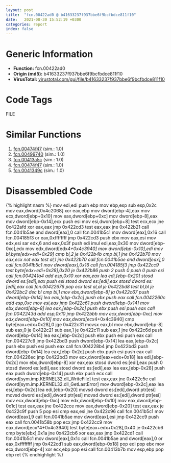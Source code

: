 ```yaml
---
layout: post
title:  "fcn.00422ad0 @ b41633237f937bbe6f9bcfbdce811f10"
date:   2021-08-30 15:52:19 +0300
categories: report
index: false
---
```


# Generic Information
- **Function:** fcn.00422ad0
- **Origin (md5):** b41633237f937bbe6f9bcfbdce811f10
- **VirusTotal:** [virustotal.com/gui/file/b41633237f937bbe6f9bcfbdce811f10][virustotal_ref]

# Code Tags
<span class="tag" id="FILE">FILE</span>


# Similar Functions

1. [fcn.00474f47][similar_1_ref] (sim.: 1.0)
2. [fcn.00499740][similar_2_ref] (sim.: 1.0)
3. [fcn.00413a5c][similar_3_ref] (sim.: 1.0)
4. [fcn.00474f47][similar_4_ref] (sim.: 1.0)
5. [fcn.0041349c][similar_5_ref] (sim.: 1.0)


# Disassembled Code

{% highlight nasm %}
mov edi,edi
push ebp
mov ebp,esp
sub esp,0x2c
mov eax,dword[0x4c2068]
xor eax,ebp
mov dword[ebp-4],eax
mov ecx,dword[ebp+0x10]
mov eax,dword[ebp+0xc]
mov dword[ebp-8],eax
mov dword[ebp-0x14],ecx
push esi
mov esi,dword[ebp+8]
test ecx,ecx
jne 0x422afd
xor eax,eax
jmp 0x422cd3
test eax,eax
jne 0x422b21
call fcn.0041b5ae
and dword[eax],0
call fcn.0041b5c1
mov dword[eax],0x16
call fcn.004185f3
or eax,0xffffffff
jmp 0x422cd3
push ebx
mov eax,esi
mov edx,esi
sar edx,6
and eax,0x3f
push edi
imul edi,eax,0x30
mov dword[ebp-0xc],edx
mov edx,dword[edx*4+0x4c3940]
mov dword[ebp-0x10],edi
mov bl,byte[edx+edi+0x29]
cmp bl,2
je 0x422b4b
cmp bl,1
jne 0x422b70
mov eax,ecx
not eax
test al,1
jne 0x422b70
call fcn.0041b5ae
and dword[eax],0
call fcn.0041b5c1
mov dword[eax],0x16
call fcn.004185f3
jmp 0x422cc9
test byte[edx+edi+0x28],0x20
je 0x422b86
push 2
push 0
push 0
push esi
call fcn.004241a4
add esp,0x10
xor eax,eax
lea edi,[ebp-0x20]
stosd dword es:[edi],eax
push esi
stosd dword es:[edi],eax
stosd dword es:[edi],eax
call fcn.00422676
pop ecx
test al,al
je 0x422bd8
test bl,bl
je 0x422bc2
dec bl
cmp bl,1
mov ebx,dword[ebp-8]
ja 0x422c67
push dword[ebp-0x14]
lea eax,[ebp-0x2c]
push ebx
push eax
call fcn.0042260c
add esp,0xc
mov esi,eax
jmp 0x422c61
push dword[ebp-0x14]
mov ebx,dword[ebp-8]
lea eax,[ebp-0x2c]
push ebx
push esi
push eax
call fcn.0042243d
add esp,0x10
jmp 0x422bbb
mov ecx,dword[ebp-0xc]
mov edx,dword[ebp-0x10]
mov eax,dword[ecx*4+0x4c3940]
cmp byte[eax+edx+0x28],0
jge 0x422c31
movsx eax,bl
mov ebx,dword[ebp-8]
sub eax,0
je 0x422c21
sub eax,1
je 0x422c11
sub eax,1
jne 0x422c6d
push dword[ebp-0x14]
lea eax,[ebp-0x2c]
push ebx
push esi
push eax
call fcn.004227c9
jmp 0x422bd3
push dword[ebp-0x14]
lea eax,[ebp-0x2c]
push ebx
push esi
push eax
call fcn.004228b4
jmp 0x422bd3
push dword[ebp-0x14]
lea eax,[ebp-0x2c]
push ebx
push esi
push eax
call fcn.004226ec
jmp 0x422bd3
mov ecx,dword[eax+edx+0x18]
lea edi,[ebp-0x2c]
mov ebx,dword[ebp-8]
xor eax,eax
stosd dword es:[edi],eax
push 0
stosd dword es:[edi],eax
stosd dword es:[edi],eax
lea eax,[ebp-0x28]
push eax
push dword[ebp-0x14]
push ebx
push ecx
call dword[sym.imp.KERNEL32.dll_WriteFile]
test eax,eax
jne 0x422c5e
call dword[sym.imp.KERNEL32.dll_GetLastError]
mov dword[ebp-0x2c],eax
lea esi,[ebp-0x2c]
lea edi,[ebp-0x20]
movsd dword es:[edi],dword ptr[esi]
movsd dword es:[edi],dword ptr[esi]
movsd dword es:[edi],dword ptr[esi]
mov ecx,dword[ebp-0xc]
mov edx,dword[ebp-0x10]
mov eax,dword[ebp-0x1c]
test eax,eax
jne 0x422cce
mov eax,dword[ebp-0x20]
test eax,eax
je 0x422c9f
push 5
pop esi
cmp eax,esi
jne 0x422c96
call fcn.0041b5c1
mov dword[eax],9
call fcn.0041b5ae
mov dword[eax],esi
jmp 0x422cc9
push eax
call fcn.0041b58b
pop ecx
jmp 0x422cc9
mov eax,dword[ecx*4+0x4c3940]
test byte[eax+edx+0x28],0x40
je 0x422cb6
cmp byte[ebx],0x1a
jne 0x422cb6
xor eax,eax
jmp 0x422cd1
call fcn.0041b5c1
mov dword[eax],0x1c
call fcn.0041b5ae
and dword[eax],0
or eax,0xffffffff
jmp 0x422cd1
sub eax,dword[ebp-0x18]
pop edi
pop ebx
mov ecx,dword[ebp-4]
xor ecx,ebp
pop esi
call fcn.00413b7b
mov esp,ebp
pop ebp
ret
{% endhighlight %}


[similar_1_ref]: /report/fcn.00474f47@f47bfed80cd39ec1aff63db618c8814f
[similar_2_ref]: /report/fcn.00499740@27ac6b5c7fa1ad11790cdc733c25a701
[similar_3_ref]: /report/fcn.00413a5c@392603f57220d3cbcf6b89fd2a3b66d1
[similar_4_ref]: /report/fcn.00474f47@a134a04805f8719c2c19691e40431b23
[similar_5_ref]: /report/fcn.0041349c@0bccd0d66bc8ed65616367213f0878ed
[virustotal_ref]: https://www.virustotal.com/gui/file/b41633237f937bbe6f9bcfbdce811f10